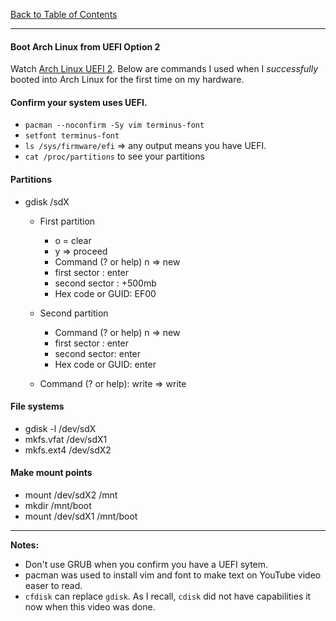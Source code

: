 [Back to Table of Contents](../README.md)
***

#### Boot Arch Linux from UEFI Option 2
Watch [Arch Linux UEFI 2](https://www.youtube.com/watch?v=DfC5hgdtbWY).  Below
are commands I used when I _successfully_ booted into Arch Linux for the first
time on my hardware.

#### Confirm your system uses UEFI.
* `pacman --noconfirm -Sy vim terminus-font`
* `setfont terminus-font`
* `ls /sys/firmware/efi`  => any output means you have UEFI.
* `cat /proc/partitions` to see your partitions

#### Partitions 
* gdisk /sdX
  * First partition
    * o = clear
    * y => proceed
    * Command (? or help) n => new
    * first sector : enter
    * second sector : +500mb
    * Hex code or GUID: EF00

  * Second partition
    * Command (? or help) n => new
    * first sector : enter
    * second sector: enter
    * Hex code or GUID: enter

  * Command (? or help): write => write

#### File systems 
* gdisk -l /dev/sdX
* mkfs.vfat /dev/sdX1
* mkfs.ext4 /dev/sdX2

#### Make mount points
* mount /dev/sdX2 /mnt
* mkdir /mnt/boot
* mount /dev/sdX1 /mnt/boot

---
__Notes:__
* Don't use GRUB when you confirm you have a UEFI sytem.
* pacman was used to install vim and font to make text on
  YouTube video easer to read.
* `cfdisk` can replace `gdisk`. As I recall, `cdisk` did not have capabilities
  it now when this video was done.
